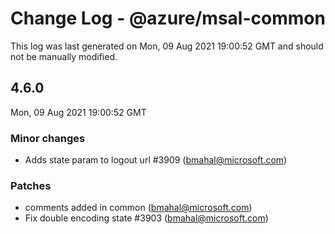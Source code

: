 # Change Log - @azure/msal-common

This log was last generated on Mon, 09 Aug 2021 19:00:52 GMT and should not be manually modified.

<!-- Start content -->

## 4.6.0

Mon, 09 Aug 2021 19:00:52 GMT

### Minor changes

- Adds state param to logout url #3909 (bmahal@microsoft.com)

### Patches

- comments added in common (bmahal@microsoft.com)
- Fix double encoding state #3903 (bmahal@microsoft.com)

